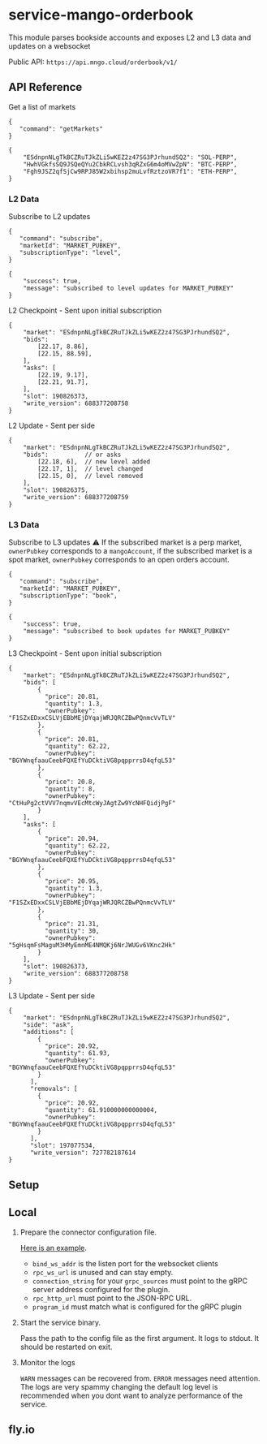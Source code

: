 # service-mango-orderbook

This module parses bookside accounts and exposes L2 and L3 data and updates on a websocket

Public API: `https://api.mngo.cloud/orderbook/v1/`

## API Reference

Get a list of markets

```
{
   "command": "getMarkets"
}
```

```
{
    "ESdnpnNLgTkBCZRuTJkZLi5wKEZ2z47SG3PJrhundSQ2": "SOL-PERP",
    "HwhVGkfsSQ9JSQeQYu2CbkRCLvsh3qRZxG6m4oMVwZpN": "BTC-PERP",
    "Fgh9JSZ2qfSjCw9RPJ85W2xbihsp2muLvfRztzoVR7f1": "ETH-PERP",
}
```

### L2 Data 

Subscribe to L2 updates

```
{
   "command": "subscribe",
   "marketId": "MARKET_PUBKEY",
   "subscriptionType": "level",
}
```

```
{
    "success": true,
    "message": "subscribed to level updates for MARKET_PUBKEY"
}
```

L2 Checkpoint - Sent upon initial subscription

```
{
    "market": "ESdnpnNLgTkBCZRuTJkZLi5wKEZ2z47SG3PJrhundSQ2",
    "bids":
        [22.17, 8.86],
        [22.15, 88.59],
    ],
    "asks": [
        [22.19, 9.17],
        [22.21, 91.7],
    ],
    "slot": 190826373,
    "write_version": 688377208758
}
```

L2 Update - Sent per side

```
{
    "market": "ESdnpnNLgTkBCZRuTJkZLi5wKEZ2z47SG3PJrhundSQ2",
    "bids":          // or asks
        [22.18, 6],  // new level added
        [22.17, 1],  // level changed
        [22.15, 0],  // level removed
    ],
    "slot": 190826375,
    "write_version": 688377208759
}
```
### L3 Data 

Subscribe to L3 updates
:warning: If the subscribed market is a perp market, `ownerPubkey` corresponds to a `mangoAccount`, if the subscribed market is a spot market, `ownerPubkey` corresponds to an open orders account.

```
{
   "command": "subscribe",
   "marketId": "MARKET_PUBKEY",
   "subscriptionType": "book",
}
```

```
{
    "success": true,
    "message": "subscribed to book updates for MARKET_PUBKEY"
}
```

L3 Checkpoint - Sent upon initial subscription

```
{
    "market": "ESdnpnNLgTkBCZRuTJkZLi5wKEZ2z47SG3PJrhundSQ2",
    "bids": [
        {
          "price": 20.81,
          "quantity": 1.3,
          "ownerPubkey": "F1SZxEDxxCSLVjEBbMEjDYqajWRJQRCZBwPQnmcVvTLV"
        },
        {
          "price": 20.81,
          "quantity": 62.22,
          "ownerPubkey": "BGYWnqfaauCeebFQXEfYuDCktiVG8pqpprrsD4qfqL53"
        },
        {
          "price": 20.8,
          "quantity": 8,
          "ownerPubkey": "CtHuPg2ctVVV7nqmvVEcMtcWyJAgtZw9YcNHFQidjPgF"
        }
    ],
    "asks": [
        {
          "price": 20.94,
          "quantity": 62.22,
          "ownerPubkey": "BGYWnqfaauCeebFQXEfYuDCktiVG8pqpprrsD4qfqL53"
        },
        {
          "price": 20.95,
          "quantity": 1.3,
          "ownerPubkey": "F1SZxEDxxCSLVjEBbMEjDYqajWRJQRCZBwPQnmcVvTLV"
        },
        {
          "price": 21.31,
          "quantity": 30,
          "ownerPubkey": "5gHsqmFsMaguM3HMyEmnME4NMQKj6NrJWUGv6VKnc2Hk"
        }
    ],
    "slot": 190826373,
    "write_version": 688377208758
}
```

L3 Update - Sent per side

```
{
    "market": "ESdnpnNLgTkBCZRuTJkZLi5wKEZ2z47SG3PJrhundSQ2",
    "side": "ask",
    "additions": [
        {
          "price": 20.92,
          "quantity": 61.93,
          "ownerPubkey": "BGYWnqfaauCeebFQXEfYuDCktiVG8pqpprrsD4qfqL53"
        }
      ],
      "removals": [
        {
          "price": 20.92,
          "quantity": 61.910000000000004,
          "ownerPubkey": "BGYWnqfaauCeebFQXEfYuDCktiVG8pqpprrsD4qfqL53"
        }
      ],
      "slot": 197077534,
      "write_version": 727782187614
}
```


## Setup

## Local

1. Prepare the connector configuration file.

   [Here is an example](service-mango-orderbook/conf/example-config.toml).

   - `bind_ws_addr` is the listen port for the websocket clients
   - `rpc_ws_url` is unused and can stay empty.
   - `connection_string` for your `grpc_sources` must point to the gRPC server
     address configured for the plugin.
   - `rpc_http_url` must point to the JSON-RPC URL.
   - `program_id` must match what is configured for the gRPC plugin

2. Start the service binary.

   Pass the path to the config file as the first argument. It logs to stdout. It
   should be restarted on exit.

3. Monitor the logs

   `WARN` messages can be recovered from. `ERROR` messages need attention. The
   logs are very spammy changing the default log level is recommended when you
   dont want to analyze performance of the service.

## fly.io

